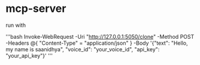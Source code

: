 # mcp-server
run with 

'''bash
Invoke-WebRequest -Uri "http://127.0.0.1:5050/clone" -Method POST -Headers @{ "Content-Type" = "application/json" } -Body '{"text": "Hello, my name is saanidhya", "voice_id": "your_voice_id", "api_key": "your_api_key"}'
'''
